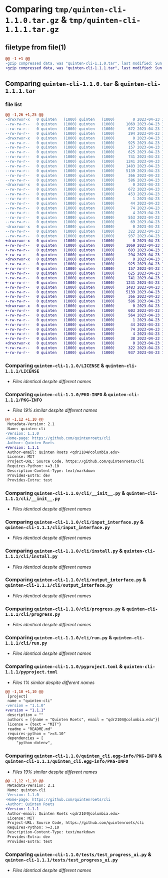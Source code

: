 # Comparing `tmp/quinten-cli-1.1.0.tar.gz` & `tmp/quinten-cli-1.1.1.tar.gz`

## filetype from file(1)

```diff
@@ -1 +1 @@
-gzip compressed data, was "quinten-cli-1.1.0.tar", last modified: Sun Apr 23 18:25:00 2023, max compression
+gzip compressed data, was "quinten-cli-1.1.1.tar", last modified: Sun Apr 23 18:29:54 2023, max compression
```

## Comparing `quinten-cli-1.1.0.tar` & `quinten-cli-1.1.1.tar`

### file list

```diff
@@ -1,26 +1,25 @@
-drwxrwxr-x   0 quinten   (1000) quinten   (1000)        0 2023-04-23 18:25:00.848521 quinten-cli-1.1.0/
--rw-rw-r--   0 quinten   (1000) quinten   (1000)     1069 2023-04-23 18:15:22.000000 quinten-cli-1.1.0/LICENSE
--rw-rw-r--   0 quinten   (1000) quinten   (1000)      672 2023-04-23 18:25:00.848521 quinten-cli-1.1.0/PKG-INFO
--rw-rw-r--   0 quinten   (1000) quinten   (1000)      294 2023-04-23 18:15:22.000000 quinten-cli-1.1.0/README.md
-drwxrwxr-x   0 quinten   (1000) quinten   (1000)        0 2023-04-23 18:25:00.848521 quinten-cli-1.1.0/cli/
--rw-rw-r--   0 quinten   (1000) quinten   (1000)      925 2023-04-23 18:15:22.000000 quinten-cli-1.1.0/cli/__init__.py
--rw-rw-r--   0 quinten   (1000) quinten   (1000)      157 2023-04-23 18:15:22.000000 quinten-cli-1.1.0/cli/env.py
--rw-rw-r--   0 quinten   (1000) quinten   (1000)      625 2023-04-23 18:15:22.000000 quinten-cli-1.1.0/cli/input_interface.py
--rw-rw-r--   0 quinten   (1000) quinten   (1000)      741 2023-04-23 18:15:22.000000 quinten-cli-1.1.0/cli/install.py
--rw-rw-r--   0 quinten   (1000) quinten   (1000)     1241 2023-04-23 18:15:22.000000 quinten-cli-1.1.0/cli/output_interface.py
--rw-rw-r--   0 quinten   (1000) quinten   (1000)     1483 2023-04-23 18:15:22.000000 quinten-cli-1.1.0/cli/progress.py
--rw-rw-r--   0 quinten   (1000) quinten   (1000)     5139 2023-04-23 18:19:12.000000 quinten-cli-1.1.0/cli/run.py
--rw-rw-r--   0 quinten   (1000) quinten   (1000)      366 2023-04-23 18:15:22.000000 quinten-cli-1.1.0/cli/status.py
--rw-rw-r--   0 quinten   (1000) quinten   (1000)      586 2023-04-23 18:23:25.000000 quinten-cli-1.1.0/pyproject.toml
-drwxrwxr-x   0 quinten   (1000) quinten   (1000)        0 2023-04-23 18:25:00.848521 quinten-cli-1.1.0/quinten_cli.egg-info/
--rw-rw-r--   0 quinten   (1000) quinten   (1000)      672 2023-04-23 18:25:00.000000 quinten-cli-1.1.0/quinten_cli.egg-info/PKG-INFO
--rw-rw-r--   0 quinten   (1000) quinten   (1000)      453 2023-04-23 18:25:00.000000 quinten-cli-1.1.0/quinten_cli.egg-info/SOURCES.txt
--rw-rw-r--   0 quinten   (1000) quinten   (1000)        1 2023-04-23 18:25:00.000000 quinten-cli-1.1.0/quinten_cli.egg-info/dependency_links.txt
--rw-rw-r--   0 quinten   (1000) quinten   (1000)       44 2023-04-23 18:25:00.000000 quinten-cli-1.1.0/quinten_cli.egg-info/entry_points.txt
--rw-rw-r--   0 quinten   (1000) quinten   (1000)       74 2023-04-23 18:25:00.000000 quinten-cli-1.1.0/quinten_cli.egg-info/requires.txt
--rw-rw-r--   0 quinten   (1000) quinten   (1000)        4 2023-04-23 18:25:00.000000 quinten-cli-1.1.0/quinten_cli.egg-info/top_level.txt
--rw-rw-r--   0 quinten   (1000) quinten   (1000)      553 2023-04-23 18:25:00.848521 quinten-cli-1.1.0/setup.cfg
--rw-rw-r--   0 quinten   (1000) quinten   (1000)       69 2023-04-23 18:24:58.000000 quinten-cli-1.1.0/setup.py
-drwxrwxr-x   0 quinten   (1000) quinten   (1000)        0 2023-04-23 18:25:00.848521 quinten-cli-1.1.0/tests/
--rw-rw-r--   0 quinten   (1000) quinten   (1000)      322 2023-04-23 18:15:22.000000 quinten-cli-1.1.0/tests/test_api.py
--rw-rw-r--   0 quinten   (1000) quinten   (1000)      937 2023-04-23 18:15:22.000000 quinten-cli-1.1.0/tests/test_progress_ui.py
+drwxrwxr-x   0 quinten   (1000) quinten   (1000)        0 2023-04-23 18:29:54.818886 quinten-cli-1.1.1/
+-rw-rw-r--   0 quinten   (1000) quinten   (1000)     1069 2023-04-23 18:15:22.000000 quinten-cli-1.1.1/LICENSE
+-rw-rw-r--   0 quinten   (1000) quinten   (1000)      603 2023-04-23 18:29:54.818886 quinten-cli-1.1.1/PKG-INFO
+-rw-rw-r--   0 quinten   (1000) quinten   (1000)      294 2023-04-23 18:15:22.000000 quinten-cli-1.1.1/README.md
+drwxrwxr-x   0 quinten   (1000) quinten   (1000)        0 2023-04-23 18:29:54.818886 quinten-cli-1.1.1/cli/
+-rw-rw-r--   0 quinten   (1000) quinten   (1000)      925 2023-04-23 18:15:22.000000 quinten-cli-1.1.1/cli/__init__.py
+-rw-rw-r--   0 quinten   (1000) quinten   (1000)      157 2023-04-23 18:15:22.000000 quinten-cli-1.1.1/cli/env.py
+-rw-rw-r--   0 quinten   (1000) quinten   (1000)      625 2023-04-23 18:15:22.000000 quinten-cli-1.1.1/cli/input_interface.py
+-rw-rw-r--   0 quinten   (1000) quinten   (1000)      741 2023-04-23 18:15:22.000000 quinten-cli-1.1.1/cli/install.py
+-rw-rw-r--   0 quinten   (1000) quinten   (1000)     1241 2023-04-23 18:15:22.000000 quinten-cli-1.1.1/cli/output_interface.py
+-rw-rw-r--   0 quinten   (1000) quinten   (1000)     1483 2023-04-23 18:15:22.000000 quinten-cli-1.1.1/cli/progress.py
+-rw-rw-r--   0 quinten   (1000) quinten   (1000)     5139 2023-04-23 18:19:12.000000 quinten-cli-1.1.1/cli/run.py
+-rw-rw-r--   0 quinten   (1000) quinten   (1000)      366 2023-04-23 18:15:22.000000 quinten-cli-1.1.1/cli/status.py
+-rw-rw-r--   0 quinten   (1000) quinten   (1000)      586 2023-04-23 18:25:17.000000 quinten-cli-1.1.1/pyproject.toml
+drwxrwxr-x   0 quinten   (1000) quinten   (1000)        0 2023-04-23 18:29:54.818886 quinten-cli-1.1.1/quinten_cli.egg-info/
+-rw-rw-r--   0 quinten   (1000) quinten   (1000)      603 2023-04-23 18:29:54.000000 quinten-cli-1.1.1/quinten_cli.egg-info/PKG-INFO
+-rw-rw-r--   0 quinten   (1000) quinten   (1000)      564 2023-04-23 18:29:54.000000 quinten-cli-1.1.1/quinten_cli.egg-info/SOURCES.txt
+-rw-rw-r--   0 quinten   (1000) quinten   (1000)        1 2023-04-23 18:29:54.000000 quinten-cli-1.1.1/quinten_cli.egg-info/dependency_links.txt
+-rw-rw-r--   0 quinten   (1000) quinten   (1000)       44 2023-04-23 18:29:54.000000 quinten-cli-1.1.1/quinten_cli.egg-info/entry_points.txt
+-rw-rw-r--   0 quinten   (1000) quinten   (1000)       74 2023-04-23 18:29:54.000000 quinten-cli-1.1.1/quinten_cli.egg-info/requires.txt
+-rw-rw-r--   0 quinten   (1000) quinten   (1000)        4 2023-04-23 18:29:54.000000 quinten-cli-1.1.1/quinten_cli.egg-info/top_level.txt
+-rw-rw-r--   0 quinten   (1000) quinten   (1000)       38 2023-04-23 18:29:54.818886 quinten-cli-1.1.1/setup.cfg
+drwxrwxr-x   0 quinten   (1000) quinten   (1000)        0 2023-04-23 18:29:54.818886 quinten-cli-1.1.1/tests/
+-rw-rw-r--   0 quinten   (1000) quinten   (1000)      322 2023-04-23 18:15:22.000000 quinten-cli-1.1.1/tests/test_api.py
+-rw-rw-r--   0 quinten   (1000) quinten   (1000)      937 2023-04-23 18:15:22.000000 quinten-cli-1.1.1/tests/test_progress_ui.py
```

### Comparing `quinten-cli-1.1.0/LICENSE` & `quinten-cli-1.1.1/LICENSE`

 * *Files identical despite different names*

### Comparing `quinten-cli-1.1.0/PKG-INFO` & `quinten-cli-1.1.1/PKG-INFO`

 * *Files 19% similar despite different names*

```diff
@@ -1,12 +1,10 @@
 Metadata-Version: 2.1
 Name: quinten-cli
-Version: 1.1.0
-Home-page: https://github.com/quintenroets/cli
-Author: Quinten Roets
+Version: 1.1.1
 Author-email: Quinten Roets <qdr2104@columbia.edu>
 License: MIT
 Project-URL: Source Code, https://github.com/quintenroets/cli
 Requires-Python: >=3.10
 Description-Content-Type: text/markdown
 Provides-Extra: dev
 Provides-Extra: test
```

### Comparing `quinten-cli-1.1.0/cli/__init__.py` & `quinten-cli-1.1.1/cli/__init__.py`

 * *Files identical despite different names*

### Comparing `quinten-cli-1.1.0/cli/input_interface.py` & `quinten-cli-1.1.1/cli/input_interface.py`

 * *Files identical despite different names*

### Comparing `quinten-cli-1.1.0/cli/install.py` & `quinten-cli-1.1.1/cli/install.py`

 * *Files identical despite different names*

### Comparing `quinten-cli-1.1.0/cli/output_interface.py` & `quinten-cli-1.1.1/cli/output_interface.py`

 * *Files identical despite different names*

### Comparing `quinten-cli-1.1.0/cli/progress.py` & `quinten-cli-1.1.1/cli/progress.py`

 * *Files identical despite different names*

### Comparing `quinten-cli-1.1.0/cli/run.py` & `quinten-cli-1.1.1/cli/run.py`

 * *Files identical despite different names*

### Comparing `quinten-cli-1.1.0/pyproject.toml` & `quinten-cli-1.1.1/pyproject.toml`

 * *Files 1% similar despite different names*

```diff
@@ -1,10 +1,10 @@
 [project]
 name = "quinten-cli"
-version = "1.1.0"
+version = "1.1.1"
 description = ""
 authors = [{name = "Quinten Roets", email = "qdr2104@columbia.edu"}]
 license = {text = "MIT"}
 readme = "README.md"
 requires-python = ">=3.10"
 dependencies = [
     "python-dotenv",
```

### Comparing `quinten-cli-1.1.0/quinten_cli.egg-info/PKG-INFO` & `quinten-cli-1.1.1/quinten_cli.egg-info/PKG-INFO`

 * *Files 19% similar despite different names*

```diff
@@ -1,12 +1,10 @@
 Metadata-Version: 2.1
 Name: quinten-cli
-Version: 1.1.0
-Home-page: https://github.com/quintenroets/cli
-Author: Quinten Roets
+Version: 1.1.1
 Author-email: Quinten Roets <qdr2104@columbia.edu>
 License: MIT
 Project-URL: Source Code, https://github.com/quintenroets/cli
 Requires-Python: >=3.10
 Description-Content-Type: text/markdown
 Provides-Extra: dev
 Provides-Extra: test
```

### Comparing `quinten-cli-1.1.0/tests/test_progress_ui.py` & `quinten-cli-1.1.1/tests/test_progress_ui.py`

 * *Files identical despite different names*

